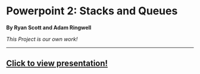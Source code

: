 # Powerpoint 2: Stacks and Queues
**By Ryan Scott and Adam Ringwell**

*This Project is our own work!*

----

## [Click to view presentation!](https://github.com/AsePlayer/Algorithms-and-Data-Structures/blob/main/Presentation%205%20-%20Bucket%20Sort/CLC%205.pdf)

